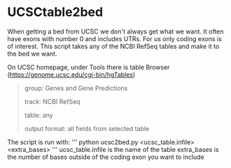 # UCSCtable2bed
When getting a bed from UCSC we don't always get what we want. It often have exons with number 0 and includes UTRs. For us only coding exons is of interest. This script takes any of the NCBI RefSeq tables and make it to the bed we want. 

On UCSC homepage, under Tools there is table Browser (https://genome.ucsc.edu/cgi-bin/hgTables)

> group: Genes and Gene Predictions
> 
> track: NCBI RefSeq
> 
> table: any
>         
> output format: all fields from selected table



The script is run with:
'''
python ucsc2bed.py <ucsc_table.infile> <extra_bases>
'''
ucsc_table.infile is the name of the table
extra_bases is the number of bases outside of the coding exon you want to include
